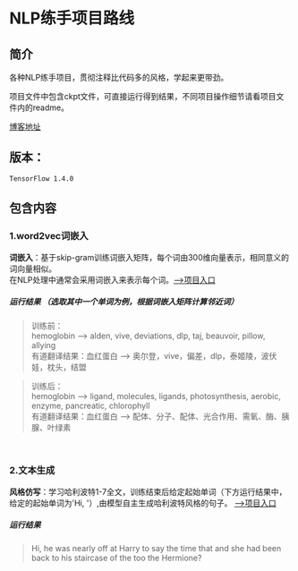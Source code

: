# NLP练手项目路线

## 简介

各种NLP练手项目，贯彻注释比代码多的风格，学起来更带劲。    

项目文件中包含ckpt文件，可直接运行得到结果，不同项目操作细节请看项目文件内的readme。

[博客地址](http://www.pkudodo.com/)


## 版本：
```TensorFlow 1.4.0```

## 包含内容
### 1.word2vec词嵌入
**词嵌入**：基于skip-gram训练词嵌入矩阵，每个词由300维向量表示，相同意义的词向量相似。     
在NLP处理中通常会采用词嵌入来表示每个词。[-->项目入口](https://github.com/Dod-o/NLP-practice-program/tree/master/1.skip_gram)    

##### 运行结果 （选取其中一个单词为例，根据词嵌入矩阵计算邻近词）
>训练前：    
hemoglobin -->  alden, vive, deviations, dlp, taj, beauvoir, pillow, allying      
有道翻译结果：血红蛋白  --> 奥尔登，vive，偏差，dlp，泰姬陵，波伏娃，枕头，结盟     
      
>训练后：     
hemoglobin --> ligand, molecules, ligands, photosynthesis, aerobic, enzyme, pancreatic, chlorophyll     
有道翻译结果：血红蛋白 --> 配体、分子、配体、光合作用、需氧、酶、胰腺、叶绿素

&nbsp; 
### 2.文本生成    
**风格仿写**：学习哈利波特1-7全文，训练结束后给定起始单词（下方运行结果中，给定的起始单词为'Hi, '）,由模型自主生成哈利波特风格的句子。
[-->项目入口](https://github.com/Dod-o/NLP-practice-program/tree/master/2.harry_potter_lstm)    
##### 运行结果
>Hi, he was nearly off at Harry to say the time that and she had been back to his staircase of the too the Hermione?
     
     
